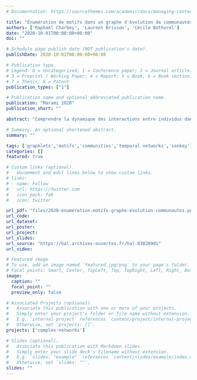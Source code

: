 ```yaml
---
# Documentation: https://sourcethemes.com/academic/docs/managing-content/

title: "Énumération de motifs dans un graphe d'évolution de communautés"
authors: ['Raphaël Charbey', 'Laurent Brisson', 'Cécile Bothorel']
date: "2020-10-01T00:00:00+00:00"
doi: ""

# Schedule page publish date (NOT publication's date).
publishDate: 2020-10-01T00:00:00+00:00

# Publication type.
# Legend: 0 = Uncategorized; 1 = Conference paper; 2 = Journal article;
# 3 = Preprint / Working Paper; 4 = Report; 5 = Book; 6 = Book section;
# 7 = Thesis; 8 = Patent
publication_types: ["1"]

# Publication name and optional abbreviated publication name.
publication: "Marami 2020"
publication_short: ""

abstract: "Comprendre la dynamique des interactions entre individus dans les réseaux sociaux est un enjeu important, notamment via la dynamique communautaire. Le résultat d'algorithmes de clustering temporel aboutit à la production de complexes graphes d'évolution de communautés que nous identifions à des graphes dirigés acycliques aux arêtes colorées et avec attribut sur les noeuds. Dans cet article, nous proposons une approche basée sur l'énumération de motifs dans les graphes d'évolution de communautés, permettant de décrire le cycle de vie des communautés via la mise en évidence de différentes structures à l'échelle mésoscopique, c'est-à-dire à un niveau intermédiaire entre celui des sommets et celui du graphe lui-même. Nous proposons également une méthode originale de coloration des arêtes qui permet de réduire le nombre de motifs possibles et rendre ainsi plus aisée l'analyse de ces structures. Enfin, une expérimentation basée sur un jeu de données d'échanges de commentaires sur YouTube permet d'illustrer la mise en oeuvre de notre approche."

# Summary. An optional shortened abstract.
summary: ""

tags: ['graphlets','motifs','communities','temporal networks','sankey']
categories: []
featured: true

# Custom links (optional).
#   Uncomment and edit lines below to show custom links.
# links:
# - name: Follow
#   url: https://twitter.com
#   icon_pack: fab
#   icon: twitter

url_pdf: "files/2020-enumeration-motifs-graphe-evolution-communautes.pdf"
url_code:
url_dataset:
url_poster:
url_project:
url_slides:
url_source: "https://hal.archives-ouvertes.fr/hal-03028901"
url_video:

# Featured image
# To use, add an image named `featured.jpg/png` to your page's folder. 
# Focal points: Smart, Center, TopLeft, Top, TopRight, Left, Right, BottomLeft, Bottom, BottomRight.
image:
  caption: ""
  focal_point: ""
  preview_only: false

# Associated Projects (optional).
#   Associate this publication with one or more of your projects.
#   Simply enter your project's folder or file name without extension.
#   E.g. `internal-project` references `content/project/internal-project/index.md`.
#   Otherwise, set `projects: []`.
projects: ['complex-networks']

# Slides (optional).
#   Associate this publication with Markdown slides.
#   Simply enter your slide deck's filename without extension.
#   E.g. `slides: "example"` references `content/slides/example/index.md`.
#   Otherwise, set `slides: ""`.
slides: ""
---
```

